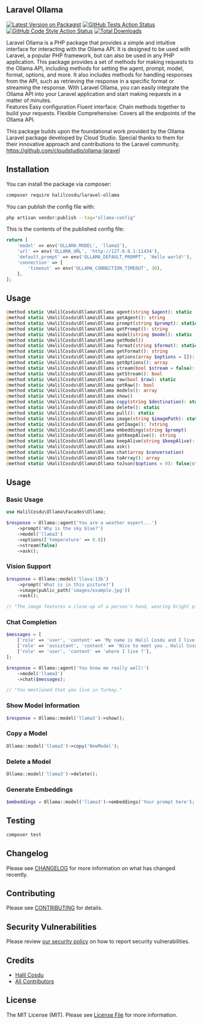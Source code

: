 ## Laravel Ollama

[![Latest Version on Packagist](https://img.shields.io/packagist/v/halilcosdu/laravel-ollama.svg?style=flat-square)](https://packagist.org/packages/halilcosdu/laravel-ollama)
[![GitHub Tests Action Status](https://img.shields.io/github/actions/workflow/status/halilcosdu/laravel-ollama/run-tests.yml?branch=main&label=tests&style=flat-square)](https://github.com/halilcosdu/laravel-ollama/actions?query=workflow%3Arun-tests+branch%3Amain)
[![GitHub Code Style Action Status](https://img.shields.io/github/actions/workflow/status/halilcosdu/laravel-ollama/fix-php-code-style-issues.yml?branch=main&label=code%20style&style=flat-square)](https://github.com/halilcosdu/laravel-ollama/actions?query=workflow%3A"Fix+PHP+code+style+issues"+branch%3Amain)
[![Total Downloads](https://img.shields.io/packagist/dt/halilcosdu/laravel-ollama.svg?style=flat-square)](https://packagist.org/packages/halilcosdu/laravel-ollama)

Laravel Ollama is a PHP package that provides a simple and intuitive interface for interacting with the Ollama API. It is designed to be used with Laravel, a popular PHP framework, but can also be used in any PHP application.  This package provides a set of methods for making requests to the Ollama API, including methods for setting the agent, prompt, model, format, options, and more. It also includes methods for handling responses from the API, such as retrieving the response in a specific format or streaming the response.  With Laravel Ollama, you can easily integrate the Ollama API into your Laravel application and start making requests in a matter of minutes.  
Features
Easy configuration
Fluent interface: Chain methods together to build your requests.
Flexible
Comprehensive: Covers all the endpoints of the Ollama API.

This package builds upon the foundational work provided by the Ollama Laravel package developed by Cloud Studio. Special thanks to them for their innovative approach and contributions to the Laravel community.
https://github.com/cloudstudio/ollama-laravel

## Installation

You can install the package via composer:

```bash
composer require halilcosdu/laravel-ollama
```

You can publish the config file with:

```bash
php artisan vendor:publish --tag="ollama-config"
```

This is the contents of the published config file:

```php
return [
    'model' => env('OLLAMA_MODEL', 'llama3'),
    'url' => env('OLLAMA_URL', 'http://127.0.0.1:11434'),
    'default_prompt' => env('OLLAMA_DEFAULT_PROMPT', 'Hello world!'),
    'connection' => [
        'timeout' => env('OLLAMA_CONNECTION_TIMEOUT', 30),
    ],
];
```

## Usage
```php
@method static \HalilCosdu\Ollama\Ollama agent(string $agent): static
@method static \HalilCosdu\Ollama\Ollama getAgent(): string
@method static \HalilCosdu\Ollama\Ollama prompt(string $prompt): static
@method static \HalilCosdu\Ollama\Ollama getPrompt(): string
@method static \HalilCosdu\Ollama\Ollama model(string $model): static
@method static \HalilCosdu\Ollama\Ollama getModel()
@method static \HalilCosdu\Ollama\Ollama format(string $format): static
@method static \HalilCosdu\Ollama\Ollama getFormat(): string
@method static \HalilCosdu\Ollama\Ollama options(array $options = []): static
@method static \HalilCosdu\Ollama\Ollama getOptions(): array
@method static \HalilCosdu\Ollama\Ollama stream(bool $stream = false): static
@method static \HalilCosdu\Ollama\Ollama getStream(): bool
@method static \HalilCosdu\Ollama\Ollama raw(bool $raw): static
@method static \HalilCosdu\Ollama\Ollama getRaw(): bool
@method static \HalilCosdu\Ollama\Ollama models(): array
@method static \HalilCosdu\Ollama\Ollama show()
@method static \HalilCosdu\Ollama\Ollama copy(string $destination): static
@method static \HalilCosdu\Ollama\Ollama delete(): static
@method static \HalilCosdu\Ollama\Ollama pull(): static
@method static \HalilCosdu\Ollama\Ollama image(string $imagePath): static
@method static \HalilCosdu\Ollama\Ollama getImage(): ?string
@method static \HalilCosdu\Ollama\Ollama embeddings(string $prompt)
@method static \HalilCosdu\Ollama\Ollama getKeepAlive(): string
@method static \HalilCosdu\Ollama\Ollama keepAlive(string $keepAlive): static
@method static \HalilCosdu\Ollama\Ollama ask()
@method static \HalilCosdu\Ollama\Ollama chat(array $conversation)
@method static \HalilCosdu\Ollama\Ollama toArray(): array
@method static \HalilCosdu\Ollama\Ollama toJson($options = 0): false|string


```
## Usage

### Basic Usage

```php
use HalilCosdu\Ollama\Facades\Ollama;

$response = Ollama::agent('You are a weather expert...')
    ->prompt('Why is the sky blue?')
    ->model('llama3')
    ->options(['temperature' => 0.8])
    ->stream(false)
    ->ask();
```


### Vision Support

```php
$response = Ollama::model('llava:13b')
    ->prompt('What is in this picture?')
    ->image(public_path('images/example.jpg')) 
    ->ask();

// "The image features a close-up of a person's hand, wearing bright pink fingernail polish and blue nail polish. In addition to the colorful nails, the hand has two tattoos – one is a cross and the other is an eye."

```

### Chat Completion

```php
$messages = [
    ['role' => 'user', 'content' => 'My name is Halil Cosdu and I live in Turkey'],
    ['role' => 'assistant', 'content' => 'Nice to meet you , Halil Cosdu'],
    ['role' => 'user', 'content' => 'where I live ?'],
];

$response = Ollama::agent('You know me really well!')
    ->model('llama3')
    ->chat($messages);

// "You mentioned that you live in Turkey."

```

### Show Model Information

```php
$response = Ollama::model('llama3')->show();
```

### Copy a Model

```php
Ollama::model('llama3')->copy('NewModel');
```

### Delete a Model

```php
Ollama::model('llama3')->delete();
```

### Generate Embeddings

```php
$embeddings = Ollama::model('llama3')->embeddings('Your prompt here');
```


## Testing

```bash
composer test
```

## Changelog

Please see [CHANGELOG](CHANGELOG.md) for more information on what has changed recently.

## Contributing

Please see [CONTRIBUTING](CONTRIBUTING.md) for details.

## Security Vulnerabilities

Please review [our security policy](../../security/policy) on how to report security vulnerabilities.

## Credits

- [Halil Cosdu](https://github.com/halilcosdu)
- [All Contributors](../../contributors)

## License

The MIT License (MIT). Please see [License File](LICENSE.md) for more information.

